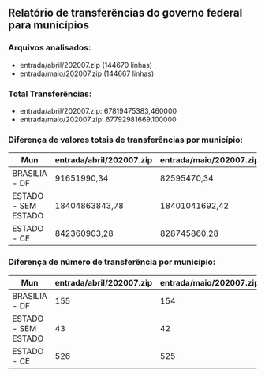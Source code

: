 ## Relatório de transferências do governo federal para municípios
### Arquivos analisados:
* entrada/abril/202007.zip (144670 linhas)
* entrada/maio/202007.zip (144667 linhas)
### Total Transferências:
* entrada/abril/202007.zip: 67819475383,460000
* entrada/maio/202007.zip: 67792981669,100000
### Diferença de valores totais de transferências por município:
| Mun | entrada/abril/202007.zip | entrada/maio/202007.zip | Diff | Percent |
| --- | --- | --- | --- | --- |
| BRASILIA - DF | 91651990,34 | 82595470,34 | -9056520,00 | -9,88 |
| ESTADO - SEM ESTADO | 18404863843,78 | 18401041692,42 | -3822151,36 | -0,02 |
| ESTADO - CE | 842360903,28 | 828745860,28 | -13615043,00 | -1,62 |
### Diferença de número de transferência por município:
| Mun | entrada/abril/202007.zip | entrada/maio/202007.zip | Diff | Percent |
| --- | --- | --- | --- | --- |
| BRASILIA - DF | 155 | 154 | -1 | 0 |
| ESTADO - SEM ESTADO | 43 | 42 | -1 | -2 |
| ESTADO - CE | 526 | 525 | -1 | 0 |
